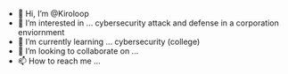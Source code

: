 - 👋 Hi, I’m @Kiroloop
- 👀 I’m interested in ... cybersecurity attack and defense in a corporation enviornment
- 🌱 I’m currently learning ... cybersecurity (college)
- 💞️ I’m looking to collaborate on ...
- 📫 How to reach me ...

<!---
Kiroloop/Kiroloop is a ✨ special ✨ repository because its `README.md` (this file) appears on your GitHub profile.
You can click the Preview link to take a look at your changes.
--->
